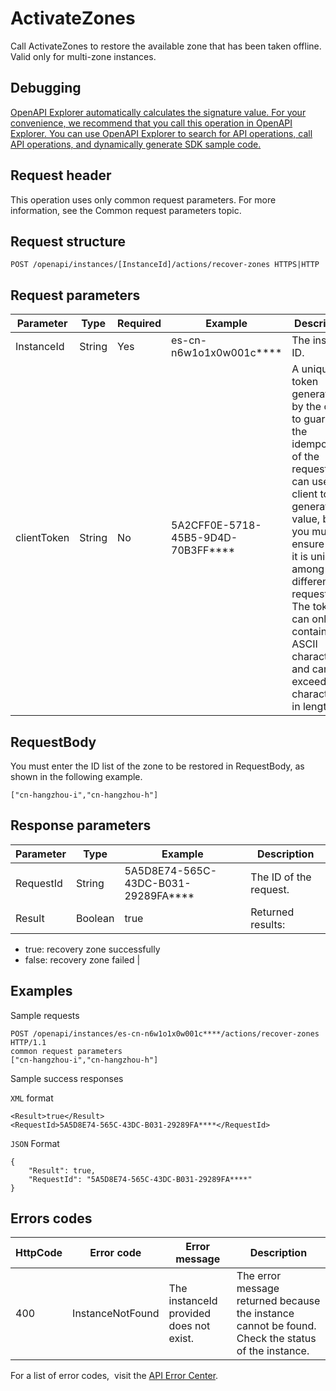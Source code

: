 # ActivateZones

Call ActivateZones to restore the available zone that has been taken offline. Valid only for multi-zone instances.

## Debugging

[OpenAPI Explorer automatically calculates the signature value. For your convenience, we recommend that you call this operation in OpenAPI Explorer. You can use OpenAPI Explorer to search for API operations, call API operations, and dynamically generate SDK sample code.](https://api.aliyun.com/#product=elasticsearch&api=ActivateZones&type=ROA&version=2017-06-13)

## Request header

This operation uses only common request parameters. For more information, see the Common request parameters topic.

## Request structure

```
POST /openapi/instances/[InstanceId]/actions/recover-zones HTTPS|HTTP
```

## Request parameters

|Parameter|Type|Required|Example|Description|
|---------|----|--------|-------|-----------|
|InstanceId|String|Yes|es-cn-n6w1o1x0w001c\*\*\*\*|The instance ID. |
|clientToken|String|No|5A2CFF0E-5718-45B5-9D4D-70B3FF\*\*\*\*|A unique token generated by the client to guarantee the idempotency of the request. You can use the client to generate the value, but you must ensure that it is unique among different requests. The token can only contain ASCII characters and cannot exceed 64 characters in length. |

## RequestBody

You must enter the ID list of the zone to be restored in RequestBody, as shown in the following example.

`["cn-hangzhou-i","cn-hangzhou-h"]`

## Response parameters

|Parameter|Type|Example|Description|
|---------|----|-------|-----------|
|RequestId|String|5A5D8E74-565C-43DC-B031-29289FA\*\*\*\*|The ID of the request. |
|Result|Boolean|true|Returned results:

-   true: recovery zone successfully
-   false: recovery zone failed |

## Examples

Sample requests

```
POST /openapi/instances/es-cn-n6w1o1x0w001c****/actions/recover-zones HTTP/1.1
common request parameters
["cn-hangzhou-i","cn-hangzhou-h"]
```

Sample success responses

`XML` format

```
<Result>true</Result>
<RequestId>5A5D8E74-565C-43DC-B031-29289FA****</RequestId>
```

`JSON` Format

```
{
    "Result": true,
    "RequestId": "5A5D8E74-565C-43DC-B031-29289FA****"
}
```

## Errors codes

|HttpCode|Error code|Error message|Description|
|--------|----------|-------------|-----------|
|400|InstanceNotFound|The instanceId provided does not exist.|The error message returned because the instance cannot be found. Check the status of the instance.|

For a list of error codes,  visit the [API Error Center](https://error-center.alibabacloud.com/status/product/elasticsearch).

